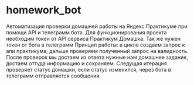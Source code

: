 # homework_bot
Автоматизация проверки домашней работы на Яндекс.Практикуме при помощи API и телеграмм бота.
Для функционирования проекта необходим токен от API сервиса Практикум Домашка. Так же нужен токен от бота в телеграмм
Принцип работы: в цикле создаем запрос к апи практикума, дальше проверяем полученный запрос на валидность.
После проверок мы достаем из ответа нужные нам домашнее задание, достаем оттуда информацию и сохраняем. Следущая 
итерация проверяет статус домашки, если статус изменился, через бота в телеграмм отправляется сообщения.


